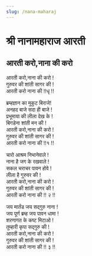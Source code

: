 ```yaml
---
slug: /nana-maharaj
---
```

# श्री नानामहाराज आरती

##  आरती करो,नाना की करो 

आरती करो,नाना की करो !<br />
गुरुवर की शांती सागर की !<br />
आरती करो नाना की !!धृ !!

ब्रम्हज्ञान का मुकुट बिराजे!<br />
अनहद बाजे सदा ही बाजे !<br />
प्रभूमाया की लीला देख के !<br />
बिगडेना शांती मन की !<br />
आरती करो,नाना की करो !<br />
गुरुवर की शांती सागर की !<br />
आरती करो नाना की !!१ !!

चारो आश्रम निभानेवाले !<br />
नाना है जग के रखवाले !<br />
सकल चराचर पावन होवे !<br />
लीला है गुरुवर की !<br />
आरती करो,नाना की करो !<br />
गुरुवर की शांती सागर की !<br />
आरती करो नाना की !! २ !!

जय मार्तंड जय सद्गुरु नाना !<br />
जय पूर्ण ब्रम्ह जय पावन धामा !<br />
शरणागत के कष्ट मिटाओ !<br />
तुम्हारी कृपा सद्गुरु की !<br />
आरती करो,नाना की करो !<br />
गुरुवर की शांती सागर की !<br />
आरती करो नाना की !! ३ !!<br />